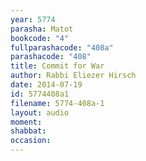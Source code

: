 ```yaml
---
year: 5774
parasha: Matot
bookcode: "4"
fullparashacode: "408a"
parashacode: "408"
title: Commit for War
author: Rabbi Eliezer Hirsch
date: 2014-07-19
id: 5774408a1
filename: 5774-408a-1
layout: audio
moment: 
shabbat: 
occasion: 
---
```

